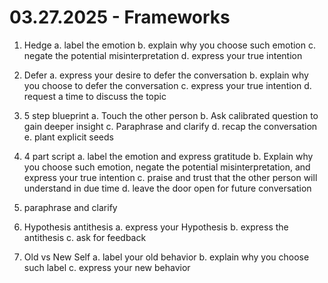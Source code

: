 # 03.27.2025 - Frameworks

1. Hedge
   a. label the emotion 
   b. explain why you choose such emotion
   c. negate the potential misinterpretation
   d. express your true intention

2. Defer
    a. express your desire to defer the conversation
    b. explain why you choose to defer the conversation
    c. express your true intention
    d. request a time to discuss the topic

3. 5 step blueprint
    a. Touch the other person
    b. Ask calibrated question to gain deeper insight
    c. Paraphrase and clarify
    d. recap the conversation
    e. plant explicit seeds

4. 4 part script
    a. label the emotion and express gratitude
    b. Explain why you choose such emotion, negate the potential misinterpretation, and express your true intention
    c. praise and trust that the other person will understand in due time
    d. leave the door open for future conversation

5. paraphrase and clarify

6. Hypothesis antithesis
    a. express your Hypothesis
    b. express the antithesis
    c. ask for feedback

7. Old vs New Self
    a. label your old behavior
    b. explain why you choose such label
    c. express your new behavior

